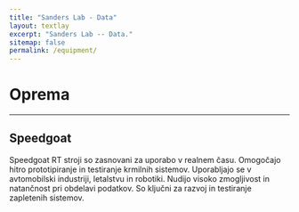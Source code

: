 ```yaml
---
title: "Sanders Lab - Data"
layout: textlay
excerpt: "Sanders Lab -- Data."
sitemap: false
permalink: /equipment/
---
```


# Oprema

---

## Speedgoat

Speedgoat RT stroji so zasnovani za uporabo v realnem času.
Omogočajo hitro prototipiranje in testiranje krmilnih sistemov.
Uporabljajo se v avtomobilski industriji, letalstvu in robotiki.
Nudijo visoko zmogljivost in natančnost pri obdelavi podatkov.
So ključni za razvoj in testiranje zapletenih sistemov.

